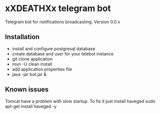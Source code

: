 # xXDEATHXx telegram bot

Telegram bot for notifications broadcasting. Version 0.0.x

## Installation

- install and configure postgresql database
- create database and user for your telebot instance
- git clone application
- mvn -U clean install
- add application.properties file
- java -jar bot.jar &




## Known issues

Tomcat have a problem with slow startup. To fix it just install haveged
sudo apt-get install haveged -y

